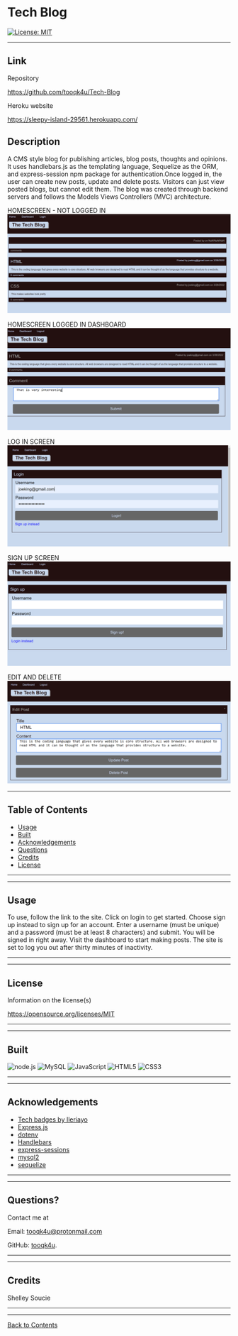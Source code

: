 # Tech Blog
  [![License: MIT](https://img.shields.io/badge/License-MIT-blue.svg)](https://opensource.org/licenses/MIT)

---
## Link

Repository

https://github.com/tooqk4u/Tech-Blog

Heroku website

https://sleepy-island-29561.herokuapp.com/


## Description 
  
A CMS style blog for publishing articles, blog posts, thoughts and opinions. It uses handlebars.js as the templating language, Sequelize as the ORM, and express-session npm package for authentication.Once logged in, the user can create new posts, update and delete posts. Visitors can just view posted blogs, but cannot edit them. The blog was created through backend servers and follows the Models Views Controllers (MVC) architecture.

HOMESCREEN - NOT LOGGED IN
![](./public/images/Capture-homescreen.PNG)


HOMESCREEN LOGGED IN DASHBOARD
![](./public/images/Capture-loggedin-dashboard.PNG)

LOG IN SCREEN
![](./public/images/Capture-login.PNG)

SIGN UP SCREEN
![](./public/images/Capture-signup.PNG)

EDIT AND DELETE 
![](./public/images/Capture-edit-delete.PNG)

---
  
## Table of Contents 


* [Usage](#usage)
* [Built](#built)
* [Acknowledgements](#acknowledgements)
* [Questions](#questions)
* [Credits](#credits)
* [License](#license)

---
---


## Usage

To use, follow the link to the site. Click on login to get started. Choose sign up instead to sign up for an account. Enter a username (must be unique) and a password (must be at least 8 characters) and submit. You will be signed in right away. Visit the dashboard to start making posts. The site is set to log you out after thirty minutes of inactivity.

---
---

## License

Information on the license(s)

https://opensource.org/licenses/MIT

---
---

## Built

![node.js](https://img.shields.io/badge/node.js%20-%2343853D.svg?&style=for-the-badge&logo=node.js&logoColor=white)
![MySQL](https://img.shields.io/badge/mysql-%2300f.svg?&style=for-the-badge&logo=mysql&logoColor=white)
![JavaScript](https://img.shields.io/badge/javascript%20-%23323330.svg?&style=for-the-badge&logo=javascript&logoColor=%23F7DF1E)
![HTML5](https://img.shields.io/badge/html5%20-%23E34F26.svg?&style=for-the-badge&logo=html5&logoColor=white)
![CSS3](https://img.shields.io/badge/css3%20-%231572B6.svg?&style=for-the-badge&logo=css3&logoColor=white)


---
---

## Acknowledgements

- [Tech badges by Ileriayo](https://github.com/Ileriayo/markdown-badges)
- [Express.js](https://www.npmjs.com/package/express)
- [dotenv](https://www.npmjs.com/package/dotenv)
- [Handlebars](https://handlebarsjs.com/)
- [express-sessions](https://www.npmjs.com/package/express-session)
- [mysql2](https://www.npmjs.com/package/mysql2)
- [sequelize](https://sequelize.org/)

---
---

## Questions?

Contact me at

Email: [tooqk4u@protonmail.com](mailto:tooqk4u@protonmail.com)

GitHub: [tooqk4u](https://github.com/tooqk4u).

 ---
 ---

## Credits 
 
Shelley Soucie

---
---

[Back to Contents](#table-of-contents)
